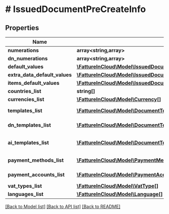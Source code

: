 # # IssuedDocumentPreCreateInfo

## Properties

Name | Type | Description | Notes
------------ | ------------- | ------------- | -------------
**numerations** | **array<string,array>** |  | [optional]
**dn_numerations** | **array<string,array>** |  | [optional]
**default_values** | [**\FattureInCloud\Model\IssuedDocumentPreCreateInfoDefaultValues**](IssuedDocumentPreCreateInfoDefaultValues.md) |  | [optional]
**extra_data_default_values** | [**\FattureInCloud\Model\IssuedDocumentPreCreateInfoExtraDataDefaultValues**](IssuedDocumentPreCreateInfoExtraDataDefaultValues.md) |  | [optional]
**items_default_values** | [**\FattureInCloud\Model\IssuedDocumentPreCreateInfoItemsDefaultValues**](IssuedDocumentPreCreateInfoItemsDefaultValues.md) |  | [optional]
**countries_list** | **string[]** | Countries list | [optional]
**currencies_list** | [**\FattureInCloud\Model\Currency[]**](Currency.md) | Currencies list | [optional]
**templates_list** | [**\FattureInCloud\Model\DocumentTemplate[]**](DocumentTemplate.md) | Document templates list | [optional]
**dn_templates_list** | [**\FattureInCloud\Model\DocumentTemplate[]**](DocumentTemplate.md) | Delivery note templates list | [optional]
**ai_templates_list** | [**\FattureInCloud\Model\DocumentTemplate[]**](DocumentTemplate.md) | Accompanying invoice templates list | [optional]
**payment_methods_list** | [**\FattureInCloud\Model\PaymentMethod[]**](PaymentMethod.md) | Payment methods list | [optional]
**payment_accounts_list** | [**\FattureInCloud\Model\PaymentAccount[]**](PaymentAccount.md) | Payment accounts list | [optional]
**vat_types_list** | [**\FattureInCloud\Model\VatType[]**](VatType.md) | Vat types list | [optional]
**languages_list** | [**\FattureInCloud\Model\Language[]**](Language.md) | Languages list | [optional]

[[Back to Model list]](../../README.md#models) [[Back to API list]](../../README.md#endpoints) [[Back to README]](../../README.md)
